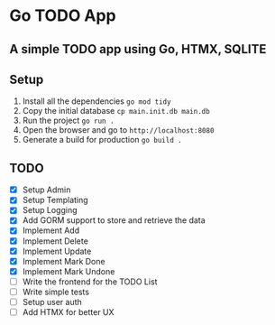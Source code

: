 Go TODO App
===========

A simple TODO app using Go, HTMX, SQLITE
----------------------------------------

Setup
-----

1. Install all the dependencies `go mod tidy`
2. Copy the initial database `cp main.init.db main.db`
3. Run the project `go run .`
4. Open the browser and go to `http://localhost:8080`
5. Generate a build for production `go build .`


TODO
----
- [X] Setup Admin
- [X] Setup Templating
- [X] Setup Logging
- [X] Add GORM support to store and retrieve the data
- [X] Implement Add
- [X] Implement Delete
- [X] Implement Update
- [X] Implement Mark Done
- [X] Implement Mark Undone
- [ ] Write the frontend for the TODO List
- [ ] Write simple tests
- [ ] Setup user auth
- [ ] Add HTMX for better UX
